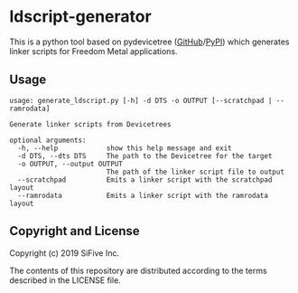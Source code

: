 # ldscript-generator

This is a python tool based on pydevicetree
([GitHub](https://github.com/sifive/pydevicetree)/[PyPI](https://pypi.org/project/pydevicetree/))
which generates linker scripts for Freedom Metal applications.

## Usage

```
usage: generate_ldscript.py [-h] -d DTS -o OUTPUT [--scratchpad | --ramrodata]

Generate linker scripts from Devicetrees

optional arguments:
  -h, --help            show this help message and exit
  -d DTS, --dts DTS     The path to the Devicetree for the target
  -o OUTPUT, --output OUTPUT
                        The path of the linker script file to output
  --scratchpad          Emits a linker script with the scratchpad layout
  --ramrodata           Emits a linker script with the ramrodata layout
```

## Copyright and License

Copyright (c) 2019 SiFive Inc.

The contents of this repository are distributed according to the terms described in the LICENSE
file.
